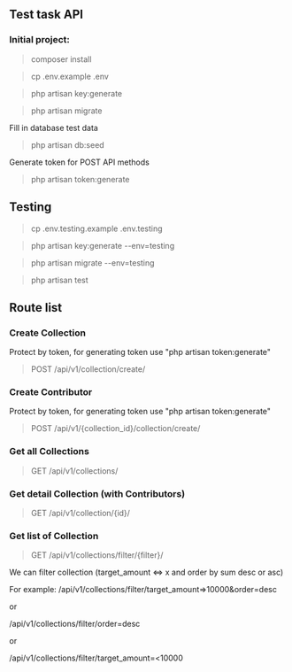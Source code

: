 
## Test task API

### Initial project:
>composer install

>cp .env.example .env

>php artisan key:generate

>php artisan migrate

Fill in database test data

>php artisan db:seed

Generate token for POST API methods

>php artisan token:generate

## Testing

> cp .env.testing.example .env.testing
 
> php artisan key:generate --env=testing

> php artisan migrate --env=testing

>php artisan test 

## Route list

### Create Collection
Protect by token, for generating token use "php artisan token:generate"
> POST /api/v1/collection/create/

### Create Contributor
Protect by token, for generating token use "php artisan token:generate"
> POST /api/v1/{collection_id}/collection/create/

### Get all Collections
> GET /api/v1/collections/

### Get detail Collection (with Contributors)
> GET /api/v1/collection/{id}/

### Get list of Collection
> GET /api/v1/collections/filter/{filter}/

We can filter collection (target_amount <=> x and order by sum desc or asc)

For example: /api/v1/collections/filter/target_amount=>10000&order=desc

or

/api/v1/collections/filter/order=desc

or

/api/v1/collections/filter/target_amount=<10000
